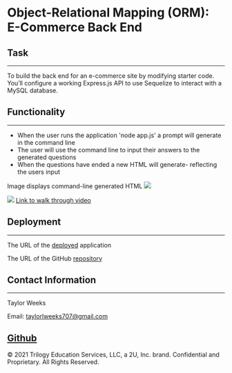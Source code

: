 # Object-Relational Mapping (ORM): E-Commerce Back End

## Task
---
To build the back end for an e-commerce site by modifying starter code. You’ll configure a working Express.js API to use Sequelize to interact with a MySQL database.
## Functionality
---
- When the user runs the application 'node app.js' a prompt will generate in the command line
- The user will use the command line to input their answers to the generated questions
- When the questions have ended a new HTML will generate- reflecting the users input

Image displays command-line generated HTML
![](assets/images/Team-Generator.png)


![](assets/images/Team-Generator.gif)
[Link to walk through video](https://drive.google.com/drive/folders/1KAzzc7FUWU57pEwkDQ-C8vuttqzEa35B?usp=sharing)


## Deployment
---
The URL of the [deployed](https://tweeks07.github.io/Team-Generator/) application

The URL of the GitHub [repository](https://github.com/tweeks07/object-relational-mapping)

## Contact Information
---
Taylor Weeks

Email: taylorlweeks707@gmail.com

[Github](https://github.com/tweeks07)
---
© 2021 Trilogy Education Services, LLC, a 2U, Inc. brand. Confidential and Proprietary. All Rights Reserved.